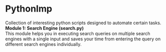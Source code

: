 # PythonImp
Collection of interesting python scripts designed to automate certain tasks. 
<BR/> <b>Module 1: Search Engine (search.py)</b>
<BR/> This module helps you in executing search queries on multiple search engines with a single input and saves your time from entering the query on different search engines individually. 

